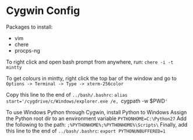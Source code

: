 # Cygwin Config

Packages to install:
* vim
* chere
* procps-ng

To right click and open bash prompt from anywhere, run:
`chere -i -t mintty`

To get colours in mintty, right click the top bar of the window and go to
`Options -> Terminal -> Type -> xterm-256color`

Copy this line to the end of `../bash/.bashrc`:
`alias start='/cygdrive/c/Windows/explorer.exe /e, `cygpath -w $PWD`'`

To use Windows Python through Cygwin, install Python to Windows
Assign the Python root dir to an environment variable
`PYTHONHOME=C:\Python27`
Add the following to the path:
`;%PYTHONHOME%;%PYTHONHOME%\Scripts\`
Finally, add this line to the end of `../bash/.bashrc`:
`export PYTHONUNBUFFERED=1`
